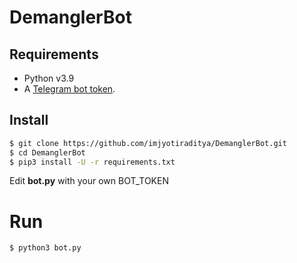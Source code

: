 # DemanglerBot

## Requirements
- Python v3.9
- A [Telegram bot token](https://t.me/botfather).

## Install
```sh
$ git clone https://github.com/imjyotiraditya/DemanglerBot.git
$ cd DemanglerBot
$ pip3 install -U -r requirements.txt
```
Edit **bot.py** with your own BOT_TOKEN

# Run
```sh
$ python3 bot.py
```
